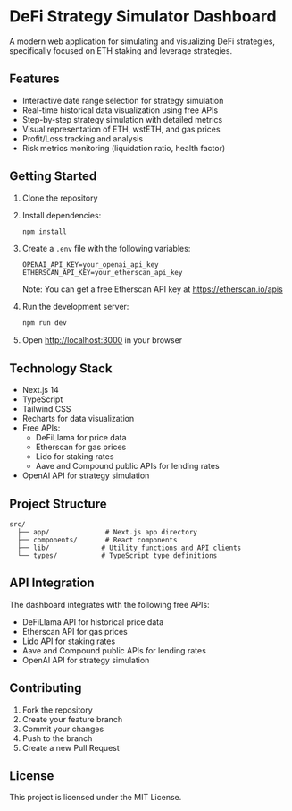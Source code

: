 # DeFi Strategy Simulator Dashboard

A modern web application for simulating and visualizing DeFi strategies, specifically focused on ETH staking and leverage strategies.

## Features

- Interactive date range selection for strategy simulation
- Real-time historical data visualization using free APIs
- Step-by-step strategy simulation with detailed metrics
- Visual representation of ETH, wstETH, and gas prices
- Profit/Loss tracking and analysis
- Risk metrics monitoring (liquidation ratio, health factor)

## Getting Started

1. Clone the repository
2. Install dependencies:
   ```bash
   npm install
   ```
3. Create a `.env` file with the following variables:

   ```
   OPENAI_API_KEY=your_openai_api_key
   ETHERSCAN_API_KEY=your_etherscan_api_key
   ```

   Note: You can get a free Etherscan API key at https://etherscan.io/apis

4. Run the development server:
   ```bash
   npm run dev
   ```
5. Open [http://localhost:3000](http://localhost:3000) in your browser

## Technology Stack

- Next.js 14
- TypeScript
- Tailwind CSS
- Recharts for data visualization
- Free APIs:
  - DeFiLlama for price data
  - Etherscan for gas prices
  - Lido for staking rates
  - Aave and Compound public APIs for lending rates
- OpenAI API for strategy simulation

## Project Structure

```
src/
  ├── app/              # Next.js app directory
  ├── components/       # React components
  ├── lib/             # Utility functions and API clients
  └── types/           # TypeScript type definitions
```

## API Integration

The dashboard integrates with the following free APIs:

- DeFiLlama API for historical price data
- Etherscan API for gas prices
- Lido API for staking rates
- Aave and Compound public APIs for lending rates
- OpenAI API for strategy simulation

## Contributing

1. Fork the repository
2. Create your feature branch
3. Commit your changes
4. Push to the branch
5. Create a new Pull Request

## License

This project is licensed under the MIT License.
